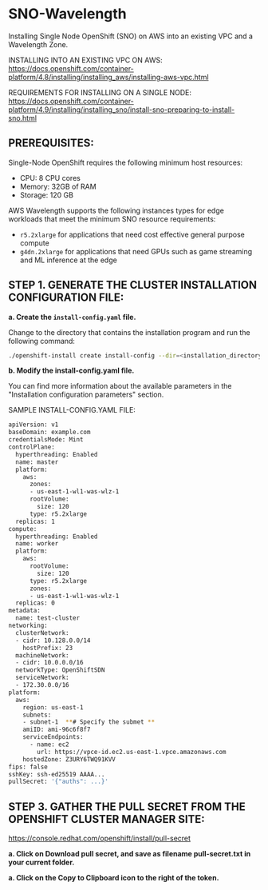 # SNO-Wavelength
Installing Single Node OpenShift (SNO) on AWS into an existing VPC and a Wavelength Zone.

  INSTALLING INTO AN EXISTING VPC ON AWS:  https://docs.openshift.com/container-platform/4.8/installing/installing_aws/installing-aws-vpc.html
  
  REQUIREMENTS FOR INSTALLING ON A SINGLE NODE:  https://docs.openshift.com/container-platform/4.9/installing/installing_sno/install-sno-preparing-to-install-sno.html


## **PREREQUISITES:**
Single-Node OpenShift requires the following minimum host resources: 
- CPU: 8 CPU cores
- Memory: 32GB of RAM
- Storage: 120 GB 

AWS Wavelength supports the following instances types for edge workloads that meet the minimum SNO resource requirements:  
- `r5.2xlarge` for applications that need cost effective general purpose compute
- `g4dn.2xlarge` for applications that need GPUs such as game streaming and ML inference at the edge



## **STEP 1. GENERATE THE CLUSTER INSTALLATION CONFIGURATION FILE:**

**a. Create the `install-config.yaml` file.**

  Change to the directory that contains the installation program and run the following command:

  ```bash
  ./openshift-install create install-config --dir=<installation_directory>
   ```

**b. Modify the install-config.yaml file.**

  You can find more information about the available parameters in the "Installation configuration parameters" section.


SAMPLE INSTALL-CONFIG.YAML FILE:

```bash
apiVersion: v1
baseDomain: example.com 
credentialsMode: Mint 
controlPlane:   
  hyperthreading: Enabled 
  name: master
  platform:
    aws:
      zones:
      - us-east-1-wl1-was-wlz-1
      rootVolume:
        size: 120
      type: r5.2xlarge
  replicas: 1
compute: 
  hyperthreading: Enabled 
  name: worker
  platform:
    aws:
      rootVolume:
        size: 120
      type: r5.2xlarge
      zones:
      - us-east-1-wl1-was-wlz-1
  replicas: 0
metadata:
  name: test-cluster 
networking:
  clusterNetwork:
  - cidr: 10.128.0.0/14
    hostPrefix: 23
  machineNetwork:
  - cidr: 10.0.0.0/16
  networkType: OpenShiftSDN
  serviceNetwork:
  - 172.30.0.0/16
platform:
  aws:
    region: us-east-1 
    subnets: 
    - subnet-1  **# Specify the submet **
    amiID: ami-96c6f8f7 
    serviceEndpoints: 
      - name: ec2
        url: https://vpce-id.ec2.us-east-1.vpce.amazonaws.com
    hostedZone: Z3URY6TWQ91KVV 
fips: false 
sshKey: ssh-ed25519 AAAA... 
pullSecret: '{"auths": ...}' 
```


## **STEP 3. GATHER THE PULL SECRET FROM THE OPENSHIFT CLUSTER MANAGER SITE:**
  https://console.redhat.com/openshift/install/pull-secret

**a. Click on Download pull secret, and save as filename pull-secret.txt in your current folder.**

**a. Click on the Copy to Clipboard icon to the right of the token.**


   ```bash

   ```
